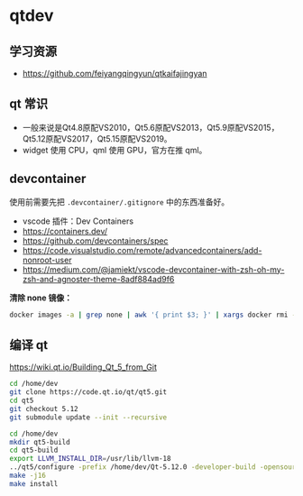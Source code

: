 # qtdev

## 学习资源

- <https://github.com/feiyangqingyun/qtkaifajingyan>

## qt 常识

- 一般来说是Qt4.8原配VS2010，Qt5.6原配VS2013，Qt5.9原配VS2015，Qt5.12原配VS2017，Qt5.15原配VS2019。
- widget 使用 CPU，qml 使用 GPU，官方在推 qml。

## devcontainer

使用前需要先把 `.devcontainer/.gitignore` 中的东西准备好。

- vscode 插件：Dev Containers
- <https://containers.dev/>
- <https://github.com/devcontainers/spec>
- <https://code.visualstudio.com/remote/advancedcontainers/add-nonroot-user>
- <https://medium.com/@jamiekt/vscode-devcontainer-with-zsh-oh-my-zsh-and-agnoster-theme-8adf884ad9f6>

**清除 none 镜像：**

```bash
docker images -a | grep none | awk '{ print $3; }' | xargs docker rmi --force
```

## 编译 qt

<https://wiki.qt.io/Building_Qt_5_from_Git>

```sh
cd /home/dev
git clone https://code.qt.io/qt/qt5.git
cd qt5
git checkout 5.12
git submodule update --init --recursive

cd /home/dev
mkdir qt5-build
cd qt5-build
export LLVM_INSTALL_DIR=/usr/lib/llvm-18
../qt5/configure -prefix /home/dev/Qt-5.12.0 -developer-build -opensource -nomake examples -nomake tests
make -j16
make install
```

